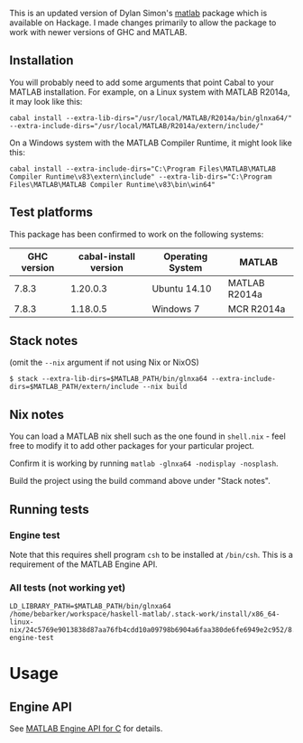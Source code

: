 This is an updated version of Dylan Simon's
[matlab](https://hackage.haskell.org/package/matlab) package which is
available on Hackage. I made changes primarily to allow the package to work
with newer versions of GHC and MATLAB.

## Installation

You will probably need to add some arguments that point Cabal to your MATLAB
installation. For example, on a Linux system with MATLAB R2014a,
it may look like this:
```
cabal install --extra-lib-dirs="/usr/local/MATLAB/R2014a/bin/glnxa64/" --extra-include-dirs="/usr/local/MATLAB/R2014a/extern/include/"
```

On a Windows system with the MATLAB Compiler Runtime, it might look like this:
```
cabal install --extra-include-dirs="C:\Program Files\MATLAB\MATLAB Compiler Runtime\v83\extern\include" --extra-lib-dirs="C:\Program Files\MATLAB\MATLAB Compiler Runtime\v83\bin\win64"
```

## Test platforms

This package has been confirmed to work on the following systems:

GHC version | cabal-install version | Operating System | MATLAB
------------|-----------------------|------------------|--------------
7.8.3       | 1.20.0.3              | Ubuntu 14.10     | MATLAB R2014a
7.8.3       | 1.18.0.5              | Windows 7        | MCR R2014a


## Stack notes

(omit the `--nix` argument if not using Nix or NixOS)

```
$ stack --extra-lib-dirs=$MATLAB_PATH/bin/glnxa64 --extra-include-dirs=$MATLAB_PATH/extern/include --nix build
```

## Nix notes

You can load a MATLAB nix shell such as the one found in `shell.nix` - feel free
to modify it to add other packages for your particular project.


Confirm it is working by running `matlab -glnxa64 -nodisplay -nosplash`.

Build the project using the build command above under "Stack notes".

## Running tests

### Engine test

Note that this requires shell program `csh` to be installed at `/bin/csh`.
This is a requirement of the MATLAB Engine API.


### All tests (not working yet)

```
LD_LIBRARY_PATH=$MATLAB_PATH/bin/glnxa64 /home/bebarker/workspace/haskell-matlab/.stack-work/install/x86_64-linux-nix/24c5769e9013838d87aa76fb4cdd10a09798b6904a6faa380de6fe6949e2c952/8.6.5/bin/matlab-engine-test
```


# Usage

## Engine API

See [MATLAB Engine API for C](https://www.mathworks.com/help/matlab/calling-matlab-engine-from-c-programs-1.html)
for details.